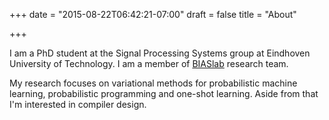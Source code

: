 +++
date = "2015-08-22T06:42:21-07:00"
draft = false
title = "About"

+++

I am a PhD student at the Signal Processing Systems group at Eindhoven
University of Technology. I am a member of [BIASlab](http://biaslab.org)
research team.

My research focuses on variational methods for probabilistic machine learning, probabilistic programming and one-shot learning.
Aside from that I'm interested in compiler design.
